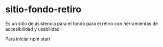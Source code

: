 # sitio-fondo-retiro
Es un sitio de asistencia para el fondo para el retiro con herramientas de accesibilidad y usabilidad

Para iniciar npm start
